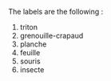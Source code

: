 The labels are the following :

1. triton
2. grenouille-crapaud
3. planche
4. feuille
5. souris
6. insecte

